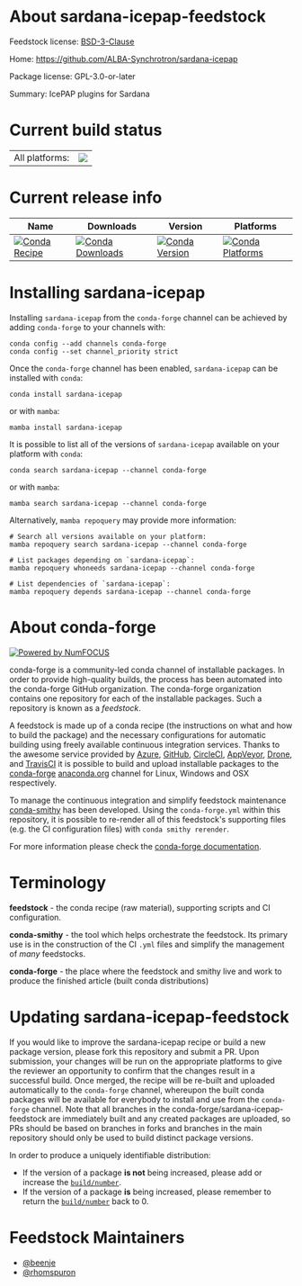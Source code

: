 About sardana-icepap-feedstock
==============================

Feedstock license: [BSD-3-Clause](https://github.com/conda-forge/sardana-icepap-feedstock/blob/main/LICENSE.txt)

Home: https://github.com/ALBA-Synchrotron/sardana-icepap

Package license: GPL-3.0-or-later

Summary: IcePAP plugins for Sardana

Current build status
====================


<table><tr><td>All platforms:</td>
    <td>
      <a href="https://dev.azure.com/conda-forge/feedstock-builds/_build/latest?definitionId=17428&branchName=main">
        <img src="https://dev.azure.com/conda-forge/feedstock-builds/_apis/build/status/sardana-icepap-feedstock?branchName=main">
      </a>
    </td>
  </tr>
</table>

Current release info
====================

| Name | Downloads | Version | Platforms |
| --- | --- | --- | --- |
| [![Conda Recipe](https://img.shields.io/badge/recipe-sardana--icepap-green.svg)](https://anaconda.org/conda-forge/sardana-icepap) | [![Conda Downloads](https://img.shields.io/conda/dn/conda-forge/sardana-icepap.svg)](https://anaconda.org/conda-forge/sardana-icepap) | [![Conda Version](https://img.shields.io/conda/vn/conda-forge/sardana-icepap.svg)](https://anaconda.org/conda-forge/sardana-icepap) | [![Conda Platforms](https://img.shields.io/conda/pn/conda-forge/sardana-icepap.svg)](https://anaconda.org/conda-forge/sardana-icepap) |

Installing sardana-icepap
=========================

Installing `sardana-icepap` from the `conda-forge` channel can be achieved by adding `conda-forge` to your channels with:

```
conda config --add channels conda-forge
conda config --set channel_priority strict
```

Once the `conda-forge` channel has been enabled, `sardana-icepap` can be installed with `conda`:

```
conda install sardana-icepap
```

or with `mamba`:

```
mamba install sardana-icepap
```

It is possible to list all of the versions of `sardana-icepap` available on your platform with `conda`:

```
conda search sardana-icepap --channel conda-forge
```

or with `mamba`:

```
mamba search sardana-icepap --channel conda-forge
```

Alternatively, `mamba repoquery` may provide more information:

```
# Search all versions available on your platform:
mamba repoquery search sardana-icepap --channel conda-forge

# List packages depending on `sardana-icepap`:
mamba repoquery whoneeds sardana-icepap --channel conda-forge

# List dependencies of `sardana-icepap`:
mamba repoquery depends sardana-icepap --channel conda-forge
```


About conda-forge
=================

[![Powered by
NumFOCUS](https://img.shields.io/badge/powered%20by-NumFOCUS-orange.svg?style=flat&colorA=E1523D&colorB=007D8A)](https://numfocus.org)

conda-forge is a community-led conda channel of installable packages.
In order to provide high-quality builds, the process has been automated into the
conda-forge GitHub organization. The conda-forge organization contains one repository
for each of the installable packages. Such a repository is known as a *feedstock*.

A feedstock is made up of a conda recipe (the instructions on what and how to build
the package) and the necessary configurations for automatic building using freely
available continuous integration services. Thanks to the awesome service provided by
[Azure](https://azure.microsoft.com/en-us/services/devops/), [GitHub](https://github.com/),
[CircleCI](https://circleci.com/), [AppVeyor](https://www.appveyor.com/),
[Drone](https://cloud.drone.io/welcome), and [TravisCI](https://travis-ci.com/)
it is possible to build and upload installable packages to the
[conda-forge](https://anaconda.org/conda-forge) [anaconda.org](https://anaconda.org/)
channel for Linux, Windows and OSX respectively.

To manage the continuous integration and simplify feedstock maintenance
[conda-smithy](https://github.com/conda-forge/conda-smithy) has been developed.
Using the ``conda-forge.yml`` within this repository, it is possible to re-render all of
this feedstock's supporting files (e.g. the CI configuration files) with ``conda smithy rerender``.

For more information please check the [conda-forge documentation](https://conda-forge.org/docs/).

Terminology
===========

**feedstock** - the conda recipe (raw material), supporting scripts and CI configuration.

**conda-smithy** - the tool which helps orchestrate the feedstock.
                   Its primary use is in the construction of the CI ``.yml`` files
                   and simplify the management of *many* feedstocks.

**conda-forge** - the place where the feedstock and smithy live and work to
                  produce the finished article (built conda distributions)


Updating sardana-icepap-feedstock
=================================

If you would like to improve the sardana-icepap recipe or build a new
package version, please fork this repository and submit a PR. Upon submission,
your changes will be run on the appropriate platforms to give the reviewer an
opportunity to confirm that the changes result in a successful build. Once
merged, the recipe will be re-built and uploaded automatically to the
`conda-forge` channel, whereupon the built conda packages will be available for
everybody to install and use from the `conda-forge` channel.
Note that all branches in the conda-forge/sardana-icepap-feedstock are
immediately built and any created packages are uploaded, so PRs should be based
on branches in forks and branches in the main repository should only be used to
build distinct package versions.

In order to produce a uniquely identifiable distribution:
 * If the version of a package **is not** being increased, please add or increase
   the [``build/number``](https://docs.conda.io/projects/conda-build/en/latest/resources/define-metadata.html#build-number-and-string).
 * If the version of a package **is** being increased, please remember to return
   the [``build/number``](https://docs.conda.io/projects/conda-build/en/latest/resources/define-metadata.html#build-number-and-string)
   back to 0.

Feedstock Maintainers
=====================

* [@beenje](https://github.com/beenje/)
* [@rhomspuron](https://github.com/rhomspuron/)

